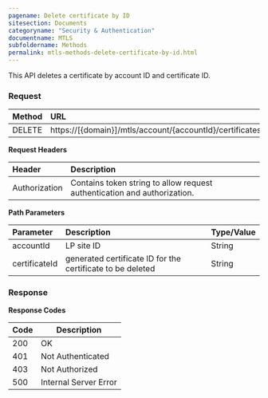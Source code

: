 ```yaml
---
pagename: Delete certificate by ID
sitesection: Documents
categoryname: "Security & Authentication"
documentname: MTLS
subfoldername: Methods
permalink: mtls-methods-delete-certificate-by-id.html
---
```


This API deletes a certificate by account ID and certificate ID.

### Request

|Method|      URL|
|:--------  |:---  |
|DELETE|  https://[{domain}]/mtls/account/{accountId}/certificates/{certificateId} |

**Request Headers**

 |Header         |Description  |
 |:------|        :--------  |
 |Authorization|    Contains token string to allow request authentication and authorization.  |

**Path Parameters**

 |Parameter|  Description|  Type/Value |
 |:------    |:--------    |:--------|
 |accountId|  LP site ID |   String |
 |certificateId|  generated certificate ID for the certificate to be deleted  |  String |

### Response

**Response Codes**

| Code | Description           |
|------|-----------------------|
| 200  | OK                    |
| 401  | Not Authenticated     |
| 403  | Not Authorized        |
| 500  | Internal Server Error |